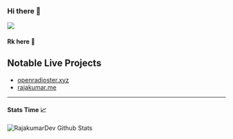 ### Hi there 👋

![](https://komarev.com/ghpvc/?username=Rajakumardev)
#### Rk here 👦

## Notable Live Projects
- [openradioster.xyz](https://openradioster.xyz/?ref=github_profile)
- [rajakumar.me](https://rajakumar.me/?ref=github_profile)

---
#### Stats Time 📈
![RajakumarDev Github Stats](https://github-readme-stats.vercel.app/api?username=Rajakumardev&show_icons=true&title_color=fff&icon_color=79ff97&text_color=9f9f9f&bg_color=151515)
